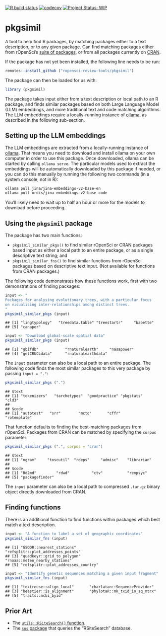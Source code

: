 <!-- badges: start -->

[![R build
status](https://github.com/ropensci-review-tools/pkgsimil/workflows/R-CMD-check/badge.svg)](https://github.com/ropensci-review-tools/pkgsimil/actions?query=workflow%3AR-CMD-check)
[![codecov](https://codecov.io/gh/ropensci-review-tools/pkgsimil/branch/main/graph/badge.svg)](https://app.codecov.io/gh/ropensci-review-tools/pkgsimil)
[![Project Status:
WIP](https://www.repostatus.org/badges/latest/wip.svg)](https://www.repostatus.org/#wip)
<!-- badges: end -->

# pkgsimil

A tool to help find R packages, by matching packages either to a text
description, or to any given package. Can find matching packages either
from rOpenSci’s [suite of packages](https://ropensci.org/packages), or
from all packages currently on [CRAN](https://cran.r-project.org).

If the package has not yet been installed, the following line needs to
be run:

``` r
remotes::install_github ("ropensci-review-tools/pkgsimil")
```

The package can then be loaded for us with:

``` r
library (pkgsimil)
```

The package takes input either from a text description or local path to
an R package, and finds similar packages based on both Large Language
Model (LLM) embeddings, and more traditional text and code matching
algorithms. The LLM embeddings require a locally-running instance of
[ollama](https://ollama.com), as described in the following sub-section.

## Setting up the LLM embeddings

The LLM embeddings are extracted from a locally-running instance of
[ollama](https://ollama.com). That means you need to download and
install ollama on your own computer in order to use this package. Once
downloaded, ollama can be started by calling `ollama serve`. The
particular models used to extract the embeddings will be automatically
downloaded by this package if needed, or you can do this manually by
running the following two commands (in a system console; not in R):

``` bash
ollama pull jina/jina-embeddings-v2-base-en
ollama pull ordis/jina-embeddings-v2-base-code
```

You’ll likely need to wait up to half an hour or more for the models to
download before proceeding.

## Using the `pkgsimil` package

The package has two main functions:

- `pkgsimil_similar_pkgs()` to find similar rOpenSci or CRAN packages
  based input as either a local path to an entire package, or as a
  single descriptive text string; and
- `pkgsimil_similar_fns()` to find similar functions from rOpenSci
  packages based on descriptive text input. (Not available for functions
  from CRAN packages.)

The following code demonstrates how these functions work, first with two
demonstrations of finding packages:

``` r
input <- "
Packages for analysing evolutionary trees, with a particular focus
on visualising inter-relationships among distinct trees.
"
pkgsimil_similar_pkgs (input)
```

    ## [1] "lingtypology"   "treedata.table" "treestartr"     "babette"       
    ## [5] "canaper"

``` r
input <- "Download global-scale spatial data"
pkgsimil_similar_pkgs (input)
```

    ## [1] "gbifdb"            "rnaturalearth"     "nasapower"        
    ## [4] "getCRUCLdata"      "rnaturalearthdata"

The `input` parameter can also be a local path to an entire package. The
following code finds the most similar packages to this very package by
passing `input = "."`:

``` r
pkgsimil_similar_pkgs (".")
```

    ## $text
    ## [1] "tokenizers"   "tarchetypes"  "goodpractice" "pkgstats"     "cld3"        
    ## 
    ## $code
    ## [1] "autotest"   "srr"        "mctq"       "cffr"       "rotemplate"

That function defaults to finding the best-matching packages from
rOpenSci. Packages from CRAN can be matched by specifying the `corpus`
parameter:

``` r
pkgsimil_similar_pkgs (".", corpus = "cran")
```

    ## $text
    ## [1] "ngram"     "toscutil"  "rdeps"     "admisc"    "librarian"
    ## 
    ## $code
    ## [1] "Rd2md"         "rdwd"          "ctv"           "rempsyc"      
    ## [5] "packagefinder"

The `input` parameter can also be a local path to compressed `.tar.gz`
binary object directly downloaded from CRAN.

## Finding functions

There is an additional function to find functions within packages which
best match a text description.

``` r
input <- "A function to label a set of geographic coordinates"
pkgsimil_similar_fns (input)
```

    ## [1] "GSODR::nearest_stations"           "refsplitr::plot_addresses_points" 
    ## [3] "quadkeyr::grid_to_polygon"         "rnoaa::meteo_nearby_stations"     
    ## [5] "refsplitr::plot_addresses_country"

``` r
input <- "Identify genetic sequences matching a given input fragment"
pkgsimil_similar_fns (input)
```

    ## [1] "textreuse::align_local"       "charlatan::SequenceProvider" 
    ## [3] "beastier::is_alignment"       "phylotaR::mk_txid_in_sq_mtrx"
    ## [5] "traits::ncbi_byid"

## Prior Art

- The [`utils::RSiteSearch()`
  function](https://stat.ethz.ch/R-manual/R-devel/library/utils/html/RSiteSearch.html).
- The [`sos` package](https://github.com/sbgraves237/sos) that queries
  the “RSiteSearch” database.
